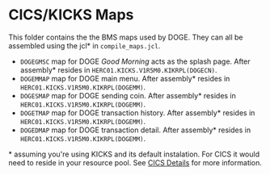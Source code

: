 # CICS/KICKS Maps

This folder contains the the BMS maps used by DOGE. They can all be assembled using the jcl* in `compile_maps.jcl`. 

* `DOGEGMSC` map for DOGE *Good Morning* acts as the splash page. After assembly* resides in `HERC01.KICKS.V1R5M0.KIKRPL(DOGECN)`.
* `DOGEMMAP` map for DOGE main menu. After assembly* resides in `HERC01.KICKS.V1R5M0.KIKRPL(DOGEMM)`.
* `DOGESMAP` map for DOGE sending coin. After assembly* resides in `HERC01.KICKS.V1R5M0.KIKRPL(DOGEMM)`.
* `DOGETMAP` map for DOGE transaction history. After assembly* resides in `HERC01.KICKS.V1R5M0.KIKRPL(DOGEMM)`.
* `DOGEDMAP` map for DOGE transaction detail. After assembly* resides in `HERC01.KICKS.V1R5M0.KIKRPL(DOGEMM)`.

\* assuming you're using KICKS and its default instalation. For CICS it would need to reside in your resource pool. See [CICS Details](https://gist.github.com/mainframed/a8e94ec1e2d791eaf96d9aac981e2c10) for more information.